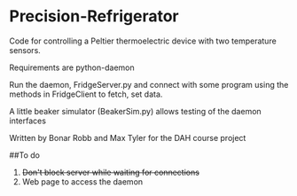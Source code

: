 # Precision-Refrigerator
Code for controlling a Peltier thermoelectric device with two temperature sensors.

Requirements are python-daemon

Run the daemon, FridgeServer.py and connect with some program using the methods in FridgeClient to fetch, set data. 

A little beaker simulator (BeakerSim.py) allows testing of the daemon interfaces

Written by Bonar Robb and Max Tyler for the DAH course project

##To do
1. ~~Don't block server while waiting for connections~~
2. Web page to access the daemon
